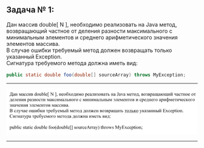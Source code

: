 
## Задача № 1:

Дан массив double[ N ], необходимо реализовать на Java метод, возвращающий частное от деления разности максимального с минимальным элементов и среднего арифметического значения элементов массива.  
В случае ошибки требуемый метод должен возвращать только указанный Exception.  
Сигнатура требуемого метода должна иметь вид:

```java
public static double foo(double[] sourceArray) throws MyException;
```


---

![|991x238](./_Attachments_Task3/image.png)

---
